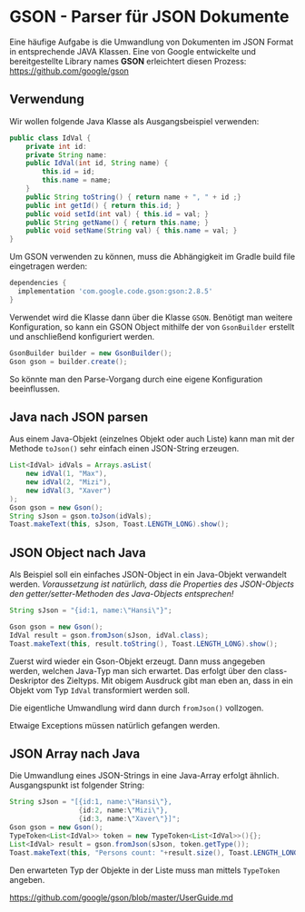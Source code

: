 # GSON - Parser für JSON Dokumente
Eine häufige Aufgabe is die Umwandlung von Dokumenten im JSON Format in entsprechende JAVA Klassen. Eine von Google entwickelte und bereitgestellte Library names __GSON__ erleichtert diesen Prozess: https://github.com/google/gson

## Verwendung
Wir wollen folgende Java Klasse als Ausgangsbeispiel verwenden:
```java
public class IdVal {
    private int id:
    private String name:
    public IdVal(int id, String name) {
        this.id = id;
        this.name = name;
    }
    public String toString() { return name + ", " + id ;}
    public int getId() { return this.id; }
    public void setId(int val) { this.id = val; }
    public String getName() { return this.name; }
    public void setName(String val) { this.name = val; }
}
```

Um GSON verwenden zu können, muss die Abhängigkeit im Gradle build file eingetragen werden:
```gradle
dependencies {
  implementation 'com.google.code.gson:gson:2.8.5'
}
```

Verwendet wird die Klasse dann über die Klasse `GSON`. Benötigt man weitere Konfiguration, so kann ein GSON Object mithilfe der von `GsonBuilder` erstellt und anschließend konfiguriert werden.
```java
GsonBuilder builder = new GsonBuilder();
Gson gson = builder.create();
```
So könnte man den Parse-Vorgang durch eine eigene Konfiguration beeinflussen.

## Java nach JSON parsen
Aus einem Java-Objekt (einzelnes Objekt oder auch Liste) kann man mit der Methode `toJson()` sehr einfach einen JSON-String erzeugen.
```java
List<IdVal> idVals = Arrays.asList(
    new idVal(1, "Max"),
    new idVal(2, "Mizi"),
    new idVal(3, "Xaver")
);
Gson gson = new Gson();
String sJson = gson.toJson(idVals);
Toast.makeText(this, sJson, Toast.LENGTH_LONG).show();
```

## JSON Object nach Java
Als Beispiel soll ein einfaches JSON-Object in ein Java-Objekt verwandelt werden.
_Voraussetzung ist natürlich, dass die Properties des JSON-Objects den getter/setter-Methoden des Java-Objects entsprechen!_

```java
String sJson = "{id:1, name:\"Hansi\"}";

Gson gson = new Gson();
IdVal result = gson.fromJson(sJson, idVal.class);
Toast.makeText(this, result.toString(), Toast.LENGTH_LONG).show();
```
Zuerst wird wieder ein Gson-Objekt erzeugt.
Dann muss angegeben werden, welchen Java-Typ man sich erwartet. Das erfolgt über den class-Deskriptor des Zieltyps. Mit obigem Ausdruck gibt man eben an, dass in ein Objekt vom Typ `IdVal` transformiert werden soll.

Die eigentliche Umwandlung wird dann durch `fromJson()` vollzogen.

Etwaige Exceptions müssen natürlich gefangen werden.

## JSON Array nach Java
Die Umwandlung eines JSON-Strings in eine Java-Array erfolgt ähnlich. Ausgangspunkt ist folgender String:
```java
String sJson = "[{id:1, name:\"Hansi\"},
                 {id:2, name:\"Mizi\"},
                 {id:3, name:\"Xaver\"}]";
Gson gson = new Gson();
TypeToken<List<IdVal>> token = new TypeToken<List<IdVal>>(){};
List<IdVal> result = gson.fromJson(sJson, token.getType());
Toast.makeText(this, "Persons count: "+result.size(), Toast.LENGTH_LONG).show();
```
Den erwarteten Typ der Objekte in der Liste muss man mittels `TypeToken` angeben.

https://github.com/google/gson/blob/master/UserGuide.md
